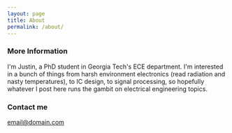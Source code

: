 ```yaml
---
layout: page
title: About
permalink: /about/
---
```




### More Information

I'm Justin, a PhD student in Georgia Tech's ECE department. I'm interested in a bunch of things from harsh environment electronics (read radiation and nasty temperatures), to IC design, to signal processing, so hopefully whatever I post here runs the gambit on electrical engineering topics.

### Contact me

[email@domain.com](mailto:jpheimerl@gmail.com)